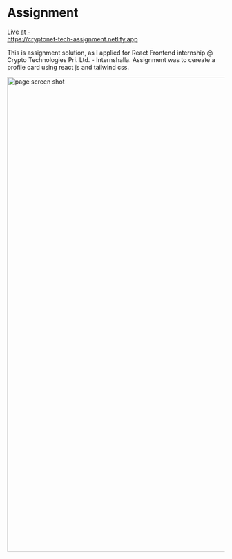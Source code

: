 # Assignment

<a href="https://cryptonet-tech-assignment.netlify.app" > Live at - </a>  
https://cryptonet-tech-assignment.netlify.app

This is assignment solution, as I applied for React Frontend internship @ Crypto Technologies Pri. Ltd. - Internshalla.
Assignment was to cereate a profile card using react js and tailwind css.

<img width="1100" alt="page screen shot" src="https://github.com/Githubak2002/intern/assets/109411443/3689df26-7464-4394-80c5-2f18363822d3">
